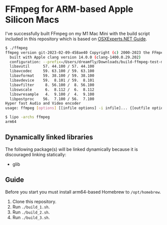 # FFmpeg for ARM-based Apple Silicon Macs

I've successfully built FFmpeg on my M1 Mac Mini with the build script included in this repository which is based on [OSXExperts.NET Guide](https://www.osxexperts.net).

```bash
$ ./ffmpeg 
ffmpeg version git-2023-02-09-458ae40 Copyright (c) 2000-2023 the FFmpeg developers
  built with Apple clang version 14.0.0 (clang-1400.0.29.202)
  configuration: --prefix=/Users/dreamfly/Downloads/build-ffmpeg-test-main/workdir/ffmpeg --extra-cflags=-fno-stack-check --arch=arm64 --cc=/usr/bin/clang --enable-gpl --enable-libfreetype --enable-libvidstab --enable-libsnappy --enable-version3 --pkg-config-flags=--static --disable-ffplay --enable-postproc --enable-nonfree --enable-runtime-cpudetect --enable-libuavs3d
  libavutil      57. 44.100 / 57. 44.100
  libavcodec     59. 63.100 / 59. 63.100
  libavformat    59. 38.100 / 59. 38.100
  libavdevice    59.  8.101 / 59.  8.101
  libavfilter     8. 56.100 /  8. 56.100
  libswscale      6.  8.112 /  6.  8.112
  libswresample   4.  9.100 /  4.  9.100
  libpostproc    56.  7.100 / 56.  7.100
Hyper fast Audio and Video encoder
usage: ffmpeg [options] [[infile options] -i infile]... {[outfile options] outfile}...

$ lipo -archs ffmpeg
arm64
```

## Dynamically linked libraries

The following package(s) will be linked dynamically because it is discouraged linking statically:

- glib

## Guide

Before you start you must install arm64-based Homebrew to `/opt/homebrew`.

1. Clone this repository.
2. Run `./build_1.sh`.
3. Run `./build_2.sh`.
4. Run `./build_3.sh`.
